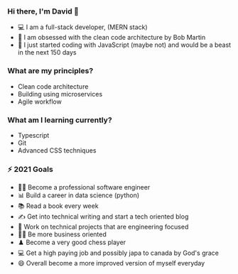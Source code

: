 ### Hi there, I'm David 👋
- 💻 I am a full-stack developer, (MERN stack)
- 📐 I am obsessed with the clean code architecture by Bob Martin 
- 🐘 I just started coding with JavaScript (maybe not) and would be a beast in the next 150 days

### What are my principles?
- Clean code architecture
- Building using microservices
- Agile workflow

### What am I learning currently?
- Typescript
- Git
- Advanced CSS techniques

### ⚡ 2021 Goals
- 🧑‍💻 Become a professional software engineer
- 📊 Build a career in data science (python)
- 📚 Read a book every week
- ✍️ Get into technical writing and start a tech oriented blog
- 🚧 Work on technical projects that are engineering focused
- 🧑‍💼 Be more business oriented
- ♟️ Become a very good chess player
- 💻 Get a high paying job and possibly japa to canada by God's grace
- 😄 Overall become a more improved version of myself everyday
<!--
**thatjsprof/thatjsprof** is a ✨ _special_ ✨ repository because its `README.md` (this file) appears on your GitHub profile.

Here are some ideas to get you started:

- 🔭 I’m currently working on ...
- 🌱 I’m currently learning ...
- 👯 I’m looking to collaborate on ...
- 🤔 I’m looking for help with ...
- 💬 Ask me about ...
- 📫 How to reach me: ...
- 😄 Pronouns: ...
- ⚡ Fun fact: ...
-->
